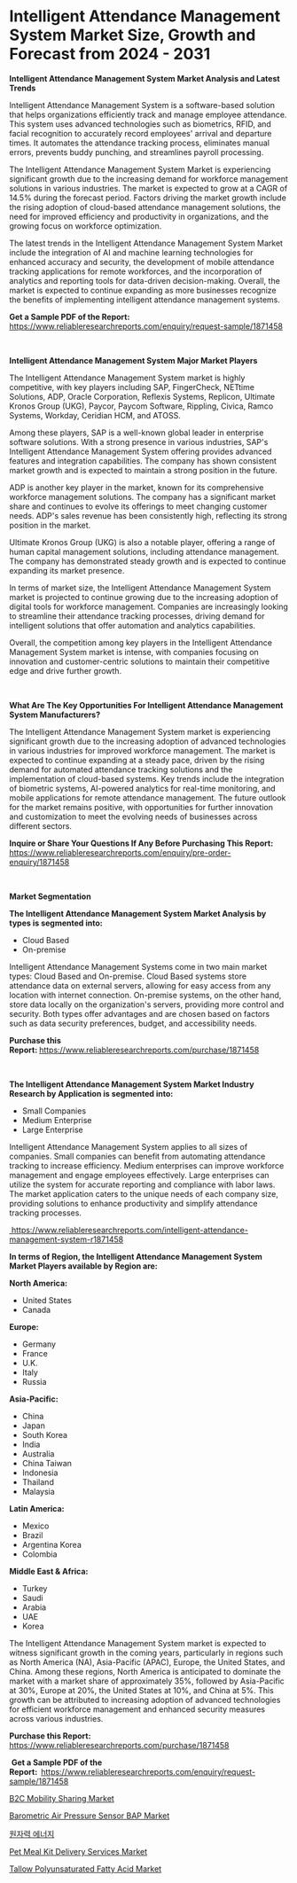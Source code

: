 <p><h1>Intelligent Attendance Management System Market Size, Growth and Forecast from 2024 - 2031</h1></p><p><strong>Intelligent Attendance Management System Market Analysis and Latest Trends</strong></p>
<p><p>Intelligent Attendance Management System is a software-based solution that helps organizations efficiently track and manage employee attendance. This system uses advanced technologies such as biometrics, RFID, and facial recognition to accurately record employees' arrival and departure times. It automates the attendance tracking process, eliminates manual errors, prevents buddy punching, and streamlines payroll processing.</p><p>The Intelligent Attendance Management System Market is experiencing significant growth due to the increasing demand for workforce management solutions in various industries. The market is expected to grow at a CAGR of 14.5% during the forecast period. Factors driving the market growth include the rising adoption of cloud-based attendance management solutions, the need for improved efficiency and productivity in organizations, and the growing focus on workforce optimization.</p><p>The latest trends in the Intelligent Attendance Management System Market include the integration of AI and machine learning technologies for enhanced accuracy and security, the development of mobile attendance tracking applications for remote workforces, and the incorporation of analytics and reporting tools for data-driven decision-making. Overall, the market is expected to continue expanding as more businesses recognize the benefits of implementing intelligent attendance management systems.</p></p>
<p><strong>Get a Sample PDF of the Report:&nbsp;</strong> <a href="https://www.reliableresearchreports.com/enquiry/request-sample/1871458">https://www.reliableresearchreports.com/enquiry/request-sample/1871458</a></p>
<p>&nbsp;</p>
<p><strong>Intelligent Attendance Management System Major Market Players</strong></p>
<p><p>The Intelligent Attendance Management System market is highly competitive, with key players including SAP, FingerCheck, NETtime Solutions, ADP, Oracle Corporation, Reflexis Systems, Replicon, Ultimate Kronos Group (UKG), Paycor, Paycom Software, Rippling, Civica, Ramco Systems, Workday, Ceridian HCM, and ATOSS.</p><p>Among these players, SAP is a well-known global leader in enterprise software solutions. With a strong presence in various industries, SAP's Intelligent Attendance Management System offering provides advanced features and integration capabilities. The company has shown consistent market growth and is expected to maintain a strong position in the future.</p><p>ADP is another key player in the market, known for its comprehensive workforce management solutions. The company has a significant market share and continues to evolve its offerings to meet changing customer needs. ADP's sales revenue has been consistently high, reflecting its strong position in the market.</p><p>Ultimate Kronos Group (UKG) is also a notable player, offering a range of human capital management solutions, including attendance management. The company has demonstrated steady growth and is expected to continue expanding its market presence.</p><p>In terms of market size, the Intelligent Attendance Management System market is projected to continue growing due to the increasing adoption of digital tools for workforce management. Companies are increasingly looking to streamline their attendance tracking processes, driving demand for intelligent solutions that offer automation and analytics capabilities.</p><p>Overall, the competition among key players in the Intelligent Attendance Management System market is intense, with companies focusing on innovation and customer-centric solutions to maintain their competitive edge and drive further growth.</p></p>
<p>&nbsp;</p>
<p><strong>What Are The Key Opportunities For Intelligent Attendance Management System Manufacturers?</strong></p>
<p><p>The Intelligent Attendance Management System market is experiencing significant growth due to the increasing adoption of advanced technologies in various industries for improved workforce management. The market is expected to continue expanding at a steady pace, driven by the rising demand for automated attendance tracking solutions and the implementation of cloud-based systems. Key trends include the integration of biometric systems, AI-powered analytics for real-time monitoring, and mobile applications for remote attendance management. The future outlook for the market remains positive, with opportunities for further innovation and customization to meet the evolving needs of businesses across different sectors.</p></p>
<p><strong>Inquire or Share Your Questions If Any Before Purchasing This Report:</strong> <a href="https://www.reliableresearchreports.com/enquiry/pre-order-enquiry/1871458">https://www.reliableresearchreports.com/enquiry/pre-order-enquiry/1871458</a></p>
<p>&nbsp;</p>
<p><strong>Market Segmentation</strong></p>
<p><strong>The Intelligent Attendance Management System Market Analysis by types is segmented into:</strong></p>
<p><ul><li>Cloud Based</li><li>On-premise</li></ul></p>
<p><p>Intelligent Attendance Management Systems come in two main market types: Cloud Based and On-premise. Cloud Based systems store attendance data on external servers, allowing for easy access from any location with internet connection. On-premise systems, on the other hand, store data locally on the organization's servers, providing more control and security. Both types offer advantages and are chosen based on factors such as data security preferences, budget, and accessibility needs.</p></p>
<p><strong>Purchase this Report:&nbsp;</strong><a href="https://www.reliableresearchreports.com/purchase/1871458">https://www.reliableresearchreports.com/purchase/1871458</a></p>
<p>&nbsp;</p>
<p><strong>The Intelligent Attendance Management System Market Industry Research by Application is segmented into:</strong></p>
<p><ul><li>Small Companies</li><li>Medium Enterprise</li><li>Large Enterprise</li></ul></p>
<p><p>Intelligent Attendance Management System applies to all sizes of companies. Small companies can benefit from automating attendance tracking to increase efficiency. Medium enterprises can improve workforce management and engage employees effectively. Large enterprises can utilize the system for accurate reporting and compliance with labor laws. The market application caters to the unique needs of each company size, providing solutions to enhance productivity and simplify attendance tracking processes.</p></p>
<p><a href="https://www.reliableresearchreports.com/intelligent-attendance-management-system-r1871458">&nbsp;https://www.reliableresearchreports.com/intelligent-attendance-management-system-r1871458</a></p>
<p><strong>In terms of Region, the Intelligent Attendance Management System Market Players available by Region are:</strong></p>
<p>
    <p> <strong> North America: </strong>
        <ul>
            <li>United States</li>
            <li>Canada</li>
        </ul>
        </p> 
    <p> <strong> Europe: </strong>
        <ul>
            <li>Germany</li>
            <li>France</li>
            <li>U.K.</li>
            <li>Italy</li>
            <li>Russia</li>
        </ul>
        </p> 
    <p> <strong> Asia-Pacific: </strong>
        <ul>
            <li>China</li>
            <li>Japan</li>
            <li>South Korea</li>
            <li>India</li>
            <li>Australia</li>
            <li>China Taiwan</li>
            <li>Indonesia</li>
            <li>Thailand</li>
            <li>Malaysia</li>
        </ul>
        </p> 
    <p> <strong> Latin America: </strong>
        <ul>
            <li>Mexico</li>
            <li>Brazil</li>
            <li>Argentina Korea</li>
            <li>Colombia</li>
        </ul>
        </p> 
    <p> <strong> Middle East & Africa: </strong>
        <ul>
            <li>Turkey</li>
            <li>Saudi</li>
            <li>Arabia</li>
            <li>UAE</li>
            <li>Korea</li>
        </ul>
    </p>
    </p>
<p><p>The Intelligent Attendance Management System market is expected to witness significant growth in the coming years, particularly in regions such as North America (NA), Asia-Pacific (APAC), Europe, the United States, and China. Among these regions, North America is anticipated to dominate the market with a market share of approximately 35%, followed by Asia-Pacific at 30%, Europe at 20%, the United States at 10%, and China at 5%. This growth can be attributed to increasing adoption of advanced technologies for efficient workforce management and enhanced security measures across various industries.</p></p>
<p><strong>Purchase this Report: </strong><a href="https://www.reliableresearchreports.com/purchase/1871458">https://www.reliableresearchreports.com/purchase/1871458</a></p>
<p>&nbsp;<strong>Get a Sample PDF of the Report:&nbsp;&nbsp;</strong><a href="https://www.reliableresearchreports.com/enquiry/request-sample/1871458">https://www.reliableresearchreports.com/enquiry/request-sample/1871458</a></p>
<p><strong></strong></p>
<p><p><a href="https://github.com/gracielawharr/Market-Research-Report-List-1/blob/main/b2c-mobility-sharing-market.md">B2C Mobility Sharing Market</a></p><p><a href="https://www.linkedin.com/pulse/decoding-barometric-air-pressure-sensor-bap-market-deep-dive-cd7pe">Barometric Air Pressure Sensor BAP Market</a></p><p><a href="https://github.com/lzrvbyqzftro57/Market-Research-Report-List-2/blob/main/502578961743.md">원자력 에너지</a></p><p><a href="https://github.com/EunaWiegad2023/Market-Research-Report-List-1/blob/main/pet-meal-kit-delivery-services-market.md">Pet Meal Kit Delivery Services Market</a></p><p><a href="https://www.linkedin.com/pulse/tallow-polyunsaturated-fatty-acid-market-offer-valuable-xrmnf">Tallow Polyunsaturated Fatty Acid Market</a></p></p>